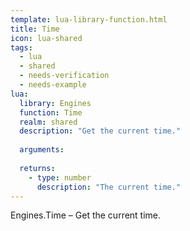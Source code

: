 ```yaml
---
template: lua-library-function.html
title: Time
icon: lua-shared
tags:
  - lua
  - shared
  - needs-verification
  - needs-example
lua:
  library: Engines
  function: Time
  realm: shared
  description: "Get the current time."
  
  arguments:
  
  returns:
    - type: number
      description: "The current time."
---
```


<div class="lua__search__keywords">
Engines.Time &#x2013; Get the current time.
</div>
